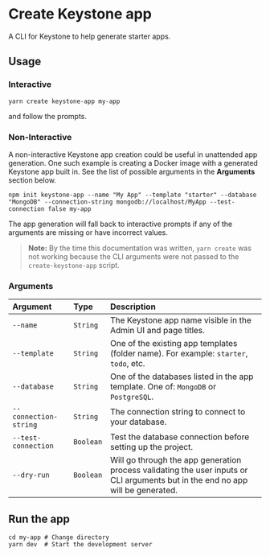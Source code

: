 <!--[meta]
section: api
subSection: utilities
title: Create Keystone app
[meta]-->

# Create Keystone app

A CLI for Keystone to help generate starter apps.

## Usage

### Interactive

```shell
yarn create keystone-app my-app
```

and follow the prompts.

### Non-Interactive

A non-interactive Keystone app creation could be useful in unattended app generation.
One such example is creating a Docker image with a generated Keystone app built in.
See the list of possible arguments in the **Arguments** section below.

```shell
npm init keystone-app --name "My App" --template "starter" --database "MongoDB" --connection-string mongodb://localhost/MyApp --test-connection false my-app
```

The app generation will fall back to interactive prompts if any of the arguments are
missing or have incorrect values.

> **Note:** By the time this documentation was written, `yarn create` was not working
> because the CLI arguments were not passed to the `create-keystone-app` script.

### Arguments

| Argument              | Type      | Description                                                                                                                     |
| :-------------------- | :-------- | :------------------------------------------------------------------------------------------------------------------------------ |
| `--name`              | `String`  | The Keystone app name visible in the Admin UI and page titles.                                                                  |
| `--template`          | `String`  | One of the existing app templates (folder name). For example: `starter`, `todo`, etc.                                           |
| `--database`          | `String`  | One of the databases listed in the app template. One of: `MongoDB` or `PostgreSQL`.                                             |
| `--connection-string` | `String`  | The connection string to connect to your database.                                                                              |
| `--test-connection`   | `Boolean` | Test the database connection before setting up the project.                                                                     |
| `--dry-run`           | `Boolean` | Will go through the app generation process validating the user inputs or CLI arguments but in the end no app will be generated. |

## Run the app

```shell allowCopy=false showLanguage=false
cd my-app # Change directory
yarn dev  # Start the development server
```
